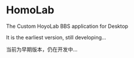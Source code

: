 # HomoLab

The Custom HoyoLab BBS application for Desktop

It is the earliest version, still developing...

当前为早期版本，仍在开发中...
